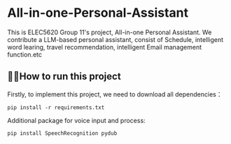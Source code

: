 # All-in-one-Personal-Assistant
This is ELEC5620 Group 11's project, All-in-one Personal Assistant. We contribute a LLM-based personal assistant, consist of Schedule, intelligent word learing, travel recommendation, intelligent Email management function.etc

## 👩‍💻How to run this project
Firstly, to implement this project, we need to download all dependencies：
```
pip install -r requirements.txt
```
Additional package for voice input and process:
```
pip install SpeechRecognition pydub
```